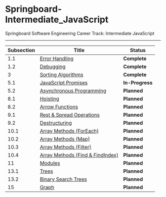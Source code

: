 # Springboard-Intermediate_JavaScript
Springboard Software Engineering Career Track: Intermediate JavaScript

---
| Subsection | Title                                                                        | Status             |
| ---------- | ---------------------------------------------------------------------------- | ------------------ |
| 1.1        | [Error Handling](./01_1-Error_Handling/)                                     | <b>Complete</b>    |
| 1.2        | [Debugging](./01_2-Debugging/)                                               | <b>Complete</b>    |
| 3          | [Sorting Algorithms](./03-Sorting_Algorithms/)                               | <b>Complete</b>    |
| 5.1        | [JavaScript Promises](./05_1-JavaScript_Promises/)                           | <b>In-Progress</b> |
| 5.2        | [Asynchronous Programming](./05_2-Asynchroous_JavaScript/)                   | <b>Planned</b>     |
| 8.1        | [Hoisting](./08_1-Hoisting/)                                                 | <b>Planned</b>     |
| 8.2        | [Arrow Functions](./08_2-Arrow_Functions/)                                   | <b>Planned</b>     |
| 9.1        | [Rest & Spread Operations](./09_1-Rest_And_Spread_Operations/)               | <b>Planned</b>     |
| 9.2        | [Destructuring](./09_2-Destructuring/)                                       | <b>Planned</b>     |
| 10.1       | [Array Methods (ForEach)](./10_1-Array_Methods_ForEach/)                     | <b>Planned</b>     |
| 10.2       | [Array Methods (Map)](./10_2-Array_Methods_Map/)                             | <b>Planned</b>     |
| 10.3       | [Array Methods (Filter)](./10_3-Array_Methods_Filter/)                       | <b>Planned</b>     |
| 10.4       | [Array Methods (Find & FindIndex)](./10_4-Array_Methods_Find_And_FindIndex/) | <b>Planned</b>     |
| 11         | [Modules](./11-Modules/)                                                     | <b>Planned</b>     |
| 13.1       | [Trees](./13_1-Trees/)                                                       | <b>Planned</b>     |
| 13.2       | [Binary Search Trees](./13_2-Binary_Search_Trees/)                           | <b>Planned</b>     |
| 15         | [Graph](./15-Graph/)                                                         | <b>Planned</b>     |